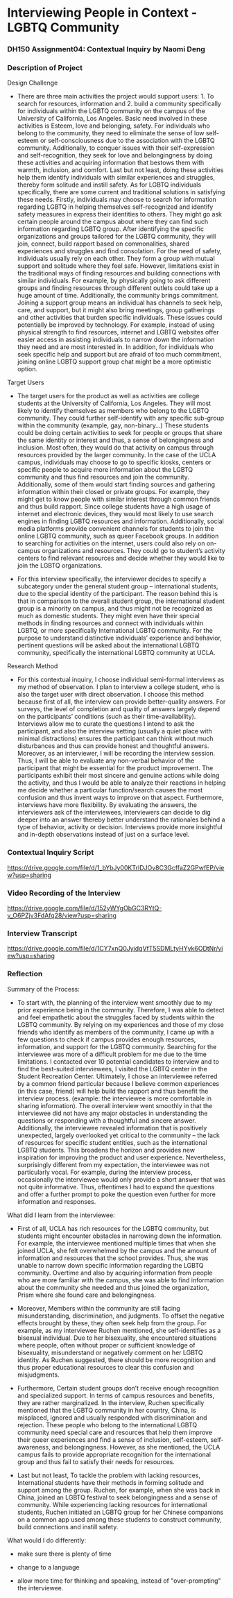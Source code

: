 # Interviewing People in Context - LGBTQ Community

### DH150 Assignment04: Contextual Inquiry by Naomi Deng

### Description of Project 

Design Challenge

- There are three main activities the project would support users: 1. To search for resources, information and 2. build a community specifically for individuals within the LGBTQ community on the campus of the University of California, Los Angeles.  Basic need involved in these activities is Esteem, love and belonging, safety. For individuals who belong to the community, they need to eliminate the sense of low self-esteem or self-consciousness due to the association with the LGBTQ community. Additionally, to conquer issues with their self-expression and self-recognition, they seek for love and belongingness by doing these activities and acquiring information that bestows them with warmth, inclusion, and comfort. Last but not least, doing these activities help them identify individuals with similar experiences and struggles, thereby form solitude and instill safety. As for LGBTQ individuals specifically, there are some current and traditional solutions in satisfying these needs. Firstly, individuals may choose to search for information regarding LGBTQ in helping themselves self-recognized and identify safety measures in express their identities to others. They might go ask certain people around the campus about where they can find such information regarding LGBTQ group. After identifying the specific organizations and groups tailored for the LGBTQ community, they will join, connect, build rapport based on commonalities, shared experiences and struggles and find consolation. For the need of safety, individuals usually rely on each other. They form a group with mutual support and solitude where they feel safe. However, limitations exist in the traditional ways of finding resources and building connections with similar individuals. For example, by physically going to ask different groups and finding resources through different outlets could take up a huge amount of time. Additionally, the community brings commitment. Joining a support group means an individual has channels to seek help, care, and support, but it might also bring meetings, group gatherings and other activities that burden specific individuals. These issues could potentially be improved by technology. For example, instead of using physical strength to find resources, internet and LGBTQ websites offer easier access in assisting individuals to narrow down the information they need and are most interested in. In addition, for individuals who seek specific help and support but are afraid of too much commitment, joining online LGBTQ support group chat might be a more optimistic option.

Target Users

- The target users for the product as well as activities are college students at the University of California, Los Angeles. They will most likely to identify themselves as members who belong to the LGBTQ community. They could further self-identify with any specific sub-group within the community (example, gay, non-binary…)  These students could be doing certain activities to seek for people or groups that share the same identity or interest and thus, a sense of belongingness and inclusion. Most often, they would do that activity on campus through resources provided by the larger community. In the case of the UCLA campus, individuals may choose to go to specific kiosks, centers or specific people to acquire more information about the LGBTQ community and thus find resources and join the community. Additionally, some of them would start finding sources and gathering information within their closed or private groups. For example, they might get to know people with similar interest through common friends and thus build rapport. Since college students have a high usage of internet and electronic devices, they would most likely to use search engines in finding LGBTQ resources and information. Additionally, social media platforms provide convenient channels for students to join the online LGBTQ community, such as queer Facebook groups. In addition to searching for activities on the internet, users could also rely on on-campus organizations and resources. They could go to student’s activity centers to find relevant resources and decide whether they would like to join the LGBTQ organizations. 

- For this interview specifically, the interviewer decides to specify a subcategory under the general student group – international students, due to the special identity of the participant. The reason behind this is that in comparison to the overall student group, the international student group is a minority on campus, and thus might not be recognized as much as domestic students. They might even have their special methods in finding resources and connect with individuals within LGBTQ, or more specifically International LGBTQ community. For the purpose to understand distinctive individuals’ experience and behavior, pertinent questions will be asked about the international LGBTQ community, specifically the international LGBTQ community at UCLA. 

Research Method

- For this contextual inquiry, I choose individual semi-formal interviews as my method of observation. I plan to interview a college student, who is also the target user with direct observation. I choose this method because first of all, the interview can provide better-quality answers. For surveys, the level of completion and quality of answers largely depend on the participants’ conditions (such as their time-availability). Interviews allow me to curate the questions I intend to ask the participant, and also the interview setting (usually a quiet place with minimal distractions) ensures the participant can think without much disturbances and thus can provide honest and thoughtful answers. Moreover, as an interviewer, I will be recording the interview session. Thus, I will be able to evaluate any non-verbal behavior of the participant that might be essential for the product improvement. The participants exhibit their most sincere and genuine actions while doing the activity, and thus I would be able to analyze their reactions in helping me decide whether a particular function/search causes the most confusion and thus invent ways to improve on that aspect. Furthermore, interviews have more flexibility. By evaluating the answers, the interviewers ask of the interviewees, interviewers can decide to dig deeper into an answer thereby better understand the rationales behind a type of behavior, activity or decision. Interviews provide more insightful and in-depth observations instead of just on a surface level. 

### Contextual Inquiry Script

https://drive.google.com/file/d/1_bYbJy00KTrIDJOv8C3GcffaZ2GPwfEP/view?usp=sharing

### Video Recording of the Interview

https://drive.google.com/file/d/152yWYgObGC3RYtQ-v_O6PZjv3FdAfq28/view?usp=sharing

### Interview Transcript

https://drive.google.com/file/d/1CY7xnQ0JyidgVfT5SDMLtyHYyk6ODtNr/view?usp=sharing

### Reflection

Summary of the Process: 

- To start with, the planning of the interview went smoothly due to my prior experience being in the community. Therefore, I was able to detect and feel empathetic about the struggles faced by students within the LGBTQ community. By relying on my experiences and those of my close friends who identify as members of the community, I came up with a few questions to check if campus provides enough resources, information, and support for the LGBTQ community. Searching for the interviewee was more of a difficult problem for me due to the time limitations. I contacted over 10 potential candidates to interview and to find the best-suited interviewees, I visited the LGBTQ center in the Student Recreation Center. Ultimately, I chose an interviewee referred by a common friend particular because I believe common experiences (in this case, friend) will help build the rapport and thus benefit the interview process. (example: the interviewee is more comfortable in sharing information). The overall interview went smoothly in that the interviewee did not have any major obstacles in understanding the questions or responding with a thoughtful and sincere answer. Additionally, the interviewee revealed information that is positively unexpected, largely overlooked yet critical to the community – the lack of resources for specific student entities, such as the international LGBTQ students. This broadens the horizon and provides new inspiration for improving the product and user experience. Nevertheless, surprisingly different from my expectation, the interviewee was not particularly vocal. For example, during the interview process, occasionally the interviewee would only provide a short answer that was not quite informative. Thus, oftentimes I had to expand the questions and offer a further prompt to poke the question even further for more information and responses. 

What did I learn from the interviewee: 

- First of all, UCLA has rich resources for the LGBTQ community, but students might encounter obstacles in narrowing down the information. For example, the interviewee mentioned multiple times that when she joined UCLA, she felt overwhelmed by the campus and the amount of information and resources that the school provides. Thus, she was unable to narrow down specific information regarding the LGBTQ community. Overtime and also by acquiring information from people who are more familiar with the campus, she was able to find information about the community she needed and thus joined the organization, Prism where she found care and belongingness. 

- Moreover, Members within the community are still facing misunderstanding, discrimination, and judgments. To offset the negative effects brought by these, they often seek help from the group. For example, as my interviewee Ruchen mentioned, she self-identifies as a bisexual individual. Due to her bisexuality, she encountered situations where people, often without proper or sufficient knowledge of bisexuality, misunderstand or negatively comment on her LGBTQ identity. As Ruchen suggested, there should be more recognition and thus proper educational resources to clear this confusion and misjudgments. 

- Furthermore, Certain student groups don’t receive enough recognition and specialized support. In terms of campus resources and benefits, they are rather marginalized. In the interview, Ruchen specifically mentioned that the LGBTQ community in her country, China, is misplaced, ignored and usually responded with discrimination and rejection. These people who belong to the international LGBTQ community need special care and resources that help them improve their queer experiences and find a sense of inclusion, self-esteem, self-awareness, and belongingness. However, as she mentioned, the UCLA campus fails to provide appropriate recognition for the international group and thus fail to satisfy their needs for resources.  

- Last but not least, To tackle the problem with lacking resources, International students have their methods in forming solitude and support among the group. Ruchen, for example, when she was back in China, joined an LGBTQ festival to seek belongingness and a sense of community. While experiencing lacking resources for international students, Ruchen initiated an LGBTQ group for her Chinese companions on a common app used among these students to construct community, build connections and instill safety. 

What would I do differently: 

- make sure there is plenty of time

- change to a language 

- allow more time for thinking and speaking, instead of "over-prompting" the interviewee. 



